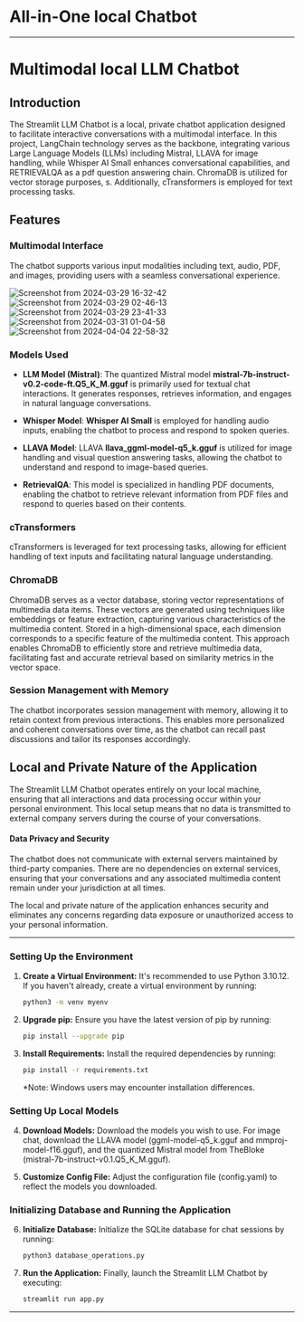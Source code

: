 # All-in-One local Chatbot

---

# Multimodal local LLM Chatbot

## Introduction

The Streamlit LLM Chatbot is a local, private chatbot application designed to facilitate interactive conversations with a multimodal interface. In this project, LangChain technology serves as the backbone, integrating various Large Language Models (LLMs) including Mistral, LLAVA for image handling, while Whisper AI Small enhances conversational capabilities, and RETRIEVALQA as a pdf question answering chain. ChromaDB is utilized for vector storage purposes, s. Additionally, cTransformers is employed for text processing tasks.

## Features

### Multimodal Interface
The chatbot supports various input modalities including text, audio, PDF, and images, providing users with a seamless conversational experience.    

![Screenshot from 2024-03-29 16-32-42](https://github.com/najwanaamane/local_multimodal_llm/assets/86806375/bd1c664c-20f5-45f5-81c3-f3287fd5dcbf)
![Screenshot from 2024-03-29 02-46-13](https://github.com/najwanaamane/local_multimodal_llm/assets/86806375/4c80dfe1-14c1-402e-b793-23a820b64e09)
![Screenshot from 2024-03-29 23-41-33](https://github.com/najwanaamane/local_multimodal_llm/assets/86806375/b7bafc12-1b44-49c4-b34d-e205d40e4eea)
![Screenshot from 2024-03-31 01-04-58](https://github.com/najwanaamane/local_multimodal_llm/assets/86806375/7a797a82-c685-423d-bfdd-b5e2f072215b)![Screenshot from 2024-04-04 22-58-32](https://github.com/najwanaamane/local_multimodal_llm/assets/86806375/77da5951-2991-4d15-9a86-a9473b3fd1d6)



### Models Used

- **LLM Model (Mistral)**: The quantized Mistral model __mistral-7b-instruct-v0.2-code-ft.Q5_K_M.gguf__  is primarily used for textual chat interactions. It generates responses, retrieves information, and engages in natural language conversations.
  
- **Whisper Model**: __Whisper AI Small__  is employed for handling audio inputs, enabling the chatbot to process and respond to spoken queries.

- **LLAVA Model**:  LLAVA __llava_ggml-model-q5_k.gguf__ is utilized for image handling and visual question answering tasks, allowing the chatbot to understand and respond to image-based queries.

- **RetrievalQA**: This model is specialized in handling PDF documents, enabling the chatbot to retrieve relevant information from PDF files and respond to queries based on their contents.

### cTransformers
cTransformers is leveraged for text processing tasks, allowing for efficient handling of text inputs and facilitating natural language understanding.

### ChromaDB   

ChromaDB serves as a vector database, storing vector representations of multimedia data items. These vectors are generated using techniques like embeddings or feature extraction, capturing various characteristics of the multimedia content. Stored in a high-dimensional space, each dimension corresponds to a specific feature of the multimedia content. This approach enables ChromaDB to efficiently store and retrieve multimedia data, facilitating fast and accurate retrieval based on similarity metrics in the vector space.   


### Session Management with Memory

The chatbot incorporates session management with memory, allowing it to retain context from previous interactions. This enables more personalized and coherent conversations over time, as the chatbot can recall past discussions and tailor its responses accordingly.   

## Local and Private Nature of the Application

The Streamlit LLM Chatbot operates entirely on your local machine, ensuring that all interactions and data processing occur within your personal environment. This local setup means that no data is transmitted to external company servers during the course of your conversations.

#### Data Privacy and Security

The chatbot does not communicate with external servers maintained by third-party companies. There are no dependencies on external services, ensuring that your conversations and any associated multimedia content remain under your jurisdiction at all times.  

The local and private nature of the application enhances security and eliminates any concerns regarding data exposure or unauthorized access to your personal information.   




---

### Setting Up the Environment

1. **Create a Virtual Environment:** It's recommended to use Python 3.10.12. If you haven't already, create a virtual environment by running:

    ```bash
    python3 -m venv myenv
    ```

2. **Upgrade pip:** Ensure you have the latest version of pip by running:

    ```bash
    pip install --upgrade pip
    ```

3. **Install Requirements:** Install the required dependencies by running:

    ```bash
    pip install -r requirements.txt
    ```

    *Note: Windows users may encounter installation differences.
   
### Setting Up Local Models

4. **Download Models:** Download the models you wish to use. For image chat, download the LLAVA model (ggml-model-q5_k.gguf and mmproj-model-f16.gguf), and the quantized Mistral model from TheBloke (mistral-7b-instruct-v0.1.Q5_K_M.gguf).

5. **Customize Config File:** Adjust the configuration file (config.yaml) to reflect the models you downloaded.


### Initializing Database and Running the Application

6. **Initialize Database:** Initialize the SQLite database for chat sessions by running:

    ```bash
    python3 database_operations.py
    ```

7. **Run the Application:** Finally, launch the Streamlit LLM Chatbot by executing:

    ```bash
    streamlit run app.py
    ```

---



